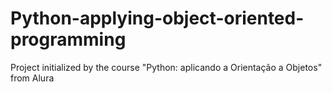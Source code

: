 # Python-applying-object-oriented-programming
 Project initialized by the course "Python: aplicando a Orientação a Objetos" from Alura
